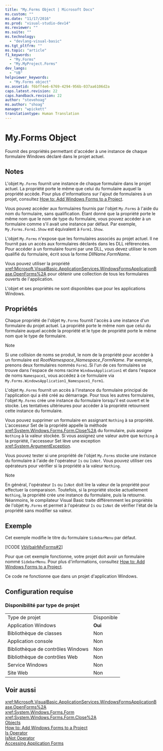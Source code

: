 ```yaml
---
title: "My.Forms Object | Microsoft Docs"
ms.custom: ""
ms.date: "11/17/2016"
ms.prod: "visual-studio-dev14"
ms.reviewer: ""
ms.suite: ""
ms.technology: 
  - "devlang-visual-basic"
ms.tgt_pltfrm: ""
ms.topic: "article"
f1_keywords: 
  - "My.Forms"
  - "My.MyProject.Forms"
dev_langs: 
  - "VB"
helpviewer_keywords: 
  - "My.Forms object"
ms.assetid: f6bff4e6-6769-4294-956b-037aa6106d2a
caps.latest.revision: 22
caps.handback.revision: 22
author: "stevehoag"
ms.author: "shoag"
manager: "wpickett"
translationtype: Human Translation
---
```

# My.Forms Object
Fournit des propriétés permettant d'accéder à une instance de chaque formulaire Windows déclaré dans le projet actuel.  
  
## Notes  
 L'objet `My.Forms` fournit une instance de chaque formulaire dans le projet actuel.  La propriété porte le même que celui du formulaire auquel la propriété accède.  Pour plus d'informations sur l'ajout de formulaires à un projet, consultez [How to: Add Windows Forms to a Project](http://msdn.microsoft.com/fr-fr/3d7bb25f-fd90-47cf-9378-fa0d764686c1).  
  
 Vous pouvez accéder aux formulaires fournis par l'objet `My.Forms` à l'aide du nom du formulaire, sans qualification.  Étant donné que la propriété porte le même nom que le nom de type du formulaire, vous pouvez accéder à un formulaire comme s'il avait une instance par défaut.  Par exemple, `My.Forms.Form1.Show` est équivalent à `Form1.Show`.  
  
 L'objet `My.Forms` n'expose que les formulaires associés au projet actuel.  Il ne fournit pas un accès aux formulaires déclarés dans les DLL référencées.  Pour accéder à un formulaire fourni par une DLL, vous devez utiliser le nom qualifié du formulaire, écrit sous la forme *DllName*.*FormName*.  
  
 Vous pouvez utiliser la propriété <xref:Microsoft.VisualBasic.ApplicationServices.WindowsFormsApplicationBase.OpenForms%2A> pour obtenir une collection de tous les formulaires ouverts de l'application.  
  
 L'objet et ses propriétés ne sont disponibles que pour les applications Windows.  
  
## Propriétés  
 Chaque propriété de l'objet `My.Forms` fournit l'accès à une instance d'un formulaire du projet actuel.  La propriété porte le même nom que celui du formulaire auquel accède la propriété et le type de propriété porte le même nom que le type de formulaire.  
  
> [!NOTE]
>  Si une collision de noms se produit, le nom de la propriété pour accéder à un formulaire est *RootNamespace*\_*Namespace*\_*FormName*.  Par exemple, prenons deux formulaires nommés `Form1.`Si l'un de ces formulaires se trouve dans l'espace de noms racine `WindowsApplication1` et dans l'espace de noms `Namespace1`, vous accédez à ce formulaire via `My.Forms.WindowsApplication1_Namespace1_Form1`.  
  
 L'objet `My.Forms` fournit un accès à l'instance du formulaire principal de l'application qui a été créé au démarrage.  Pour tous les autres formulaires, l'objet `My.Forms` crée une instance du formulaire lorsqu'il est ouvert et le stocke.  Les tentatives ultérieures pour accéder à la propriété retournent cette instance du formulaire.  
  
 Vous pouvez supprimer un formulaire en assignant `Nothing` à sa propriété.  L'accesseur Set de la propriété appelle la méthode <xref:System.Windows.Forms.Form.Close%2A> du formulaire, puis assigne `Nothing` à la valeur stockée.  Si vous assignez une valeur autre que `Nothing` à la propriété, l'accesseur Set lève une exception <xref:System.ArgumentException>.  
  
 Vous pouvez tester si une propriété de l'objet `My.Forms` stocke une instance du formulaire à l'aide de l'opérateur `Is` ou `IsNot`.  Vous pouvez utiliser ces opérateurs pour vérifier si la propriété a la valeur `Nothing`.  
  
> [!NOTE]
>  En général, l'opérateur `Is` ou `IsNot` doit lire la valeur de la propriété pour effectuer la comparaison.  Toutefois, si la propriété stocke actuellement `Nothing`, la propriété crée une instance du formulaire, puis la retourne.  Néanmoins, le compilateur Visual Basic traite différemment les propriétés de l'objet `My.Forms` et permet à l'opérateur `Is` ou `IsNot` de vérifier l'état de la propriété sans modifier sa valeur.  
  
## Exemple  
 Cet exemple modifie le titre du formulaire `SidebarMenu` par défaut.  
  
 [!CODE [VbVbalrMyForms#2](../CodeSnippet/VS_Snippets_VBCSharp/VbVbalrMyForms#2)]  
  
 Pour que cet exemple fonctionne, votre projet doit avoir un formulaire nommé `SidebarMenu`.  Pour plus d'informations, consultez [How to: Add Windows Forms to a Project](http://msdn.microsoft.com/fr-fr/3d7bb25f-fd90-47cf-9378-fa0d764686c1).  
  
 Ce code ne fonctionne que dans un projet d'application Windows.  
  
## Configuration requise  
  
### Disponibilité par type de projet  
  
|||  
|-|-|  
|Type de projet|Disponible|  
|Application Windows|**Oui**|  
|Bibliothèque de classes|Non|  
|Application console|Non|  
|Bibliothèque de contrôles Windows|Non|  
|Bibliothèque de contrôles Web|Non|  
|Service Windows|Non|  
|Site Web|Non|  
  
## Voir aussi  
 <xref:Microsoft.VisualBasic.ApplicationServices.WindowsFormsApplicationBase.OpenForms%2A>   
 <xref:System.Windows.Forms.Form>   
 <xref:System.Windows.Forms.Form.Close%2A>   
 [Objects](../../../visual-basic/language-reference/objects/index.md)   
 [How to: Add Windows Forms to a Project](http://msdn.microsoft.com/fr-fr/3d7bb25f-fd90-47cf-9378-fa0d764686c1)   
 [Is Operator](../../../visual-basic/language-reference/operators/is-operator.md)   
 [IsNot Operator](../../../visual-basic/language-reference/operators/isnot-operator.md)   
 [Accessing Application Forms](../../../visual-basic/developing-apps/programming/accessing-application-forms.md)